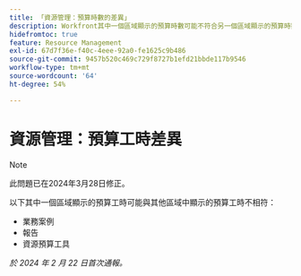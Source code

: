 ```yaml
---
title: 「資源管理：預算時數的差異」
description: Workfront其中一個區域顯示的預算時數可能不符合另一個區域顯示的預算時數。
hidefromtoc: true
feature: Resource Management
exl-id: 67d7f36e-f40c-4eee-92a0-fe1625c9b486
source-git-commit: 9457b520c469c729f8727b1efd21bbde117b9546
workflow-type: tm+mt
source-wordcount: '64'
ht-degree: 54%

---
```


# 資源管理：預算工時差異

>[!NOTE]
>
>此問題已在2024年3月28日修正。

以下其中一個區域顯示的預算工時可能與其他區域中顯示的預算工時不相符：

* 業務案例
* 報告
* 資源預算工具

_於 2024 年 2 月 22 日首次通報。_
